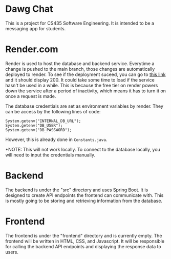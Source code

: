 # Dawg Chat
This is a project for CS435 Software Engineering. It is intended to be a messaging app for students.

# Render.com
Render is used to host the database and backend service. Everytime a change is pushed to the main branch, those changes are automatically deployed to render. 
To see if the deployment suceed, you can go to [this link](https://dawg-chat.onrender.com/healthcheck) and it should display 200. 
It could take some time to load if the service hasn't be used in a while. This is because the free tier on render powers down the service after a period of inactivity, 
which means it has to turn it on once a request is made.

The database credentials are set as environment variables by render.
They can be access by the following lines of code:
```
System.getenv("INTERNAL_DB_URL");
System.getenv("DB_USER");
System.getenv("DB_PASSWORD");
```
However, this is already done in ```Constants.java```.

*NOTE: This will not work locally. To connect to the database locally, you will need to input the credentials manually.

# Backend
The backend is under the "src" directory and uses Spring Boot. It is designed to create API endpoints the frontend can communicate with.
This is mostly going to be storing and retrieving information from the database.

# Frontend
The frontend is under the "frontend" directory and is currently empty. The frontend will be written in HTML, CSS, and Javascript.
It will be responsible for calling the backend API endpoints and displaying the response data to users.

